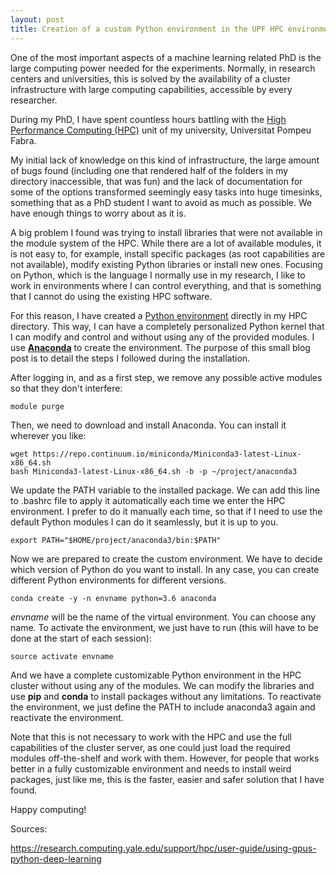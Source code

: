```yaml
---
layout: post
title: Creation of a custom Python environment in the UPF HPC environment
---
```


One of the most important aspects of a machine learning related PhD is the large computing power needed for the experiments. Normally, in research centers and universities, this is solved by the availability of a cluster infrastructure with large computing capabilities, accessible by every researcher.

During my PhD, I have spent countless hours battling with the [High Performance Computing (HPC)](https://guiesbibtic.upf.edu/recerca/hpc/home) unit of my university, Universitat Pompeu Fabra.

My initial lack of knowledge on this kind of infrastructure, the large amount of bugs found (including one that rendered half of the folders in my directory inaccessible, that was fun) and the lack of documentation for some of the options transformed seemingly easy tasks into huge timesinks, something that as a PhD student I want to avoid as much as possible. We have enough things to worry about as it is.

A big problem I found was trying to install libraries that were not available in the module system of the HPC. While there are a lot of available modules, it is not easy to, for example, install specific packages (as root capabilities are not available), modify existing Python libraries or install new ones. Focusing on Python, which is the language I normally use in my research, I like to work in environments where I can control everything, and that is something that I cannot do using the existing HPC software.

For this reason, I have created a [Python environment](https://docs.python.org/3/tutorial/venv.html) directly in my HPC directory. This way, I can have a completely personalized Python kernel that I can modify and control and without using any of the provided modules. I use [**Anaconda**](https://anaconda.org/) to create the environment. The purpose of this small blog post is to detail the steps I followed during the installation.

After logging in, and as a first step, we remove any possible active modules so that they don't interfere:

```
module purge
```

Then, we need to download and install Anaconda. You can install it wherever you like:

```
wget https://repo.continuum.io/miniconda/Miniconda3-latest-Linux-x86_64.sh
bash Miniconda3-latest-Linux-x86_64.sh -b -p ~/project/anaconda3
```

We update the PATH variable to the installed package. We can add this line to .bashrc file to apply it automatically each time we enter the HPC environment. I prefer to do it manually each time, so that if I need to use the default Python modules I can do it seamlessly, but it is up to you.

```
export PATH="$HOME/project/anaconda3/bin:$PATH"
```

Now we are prepared to create the custom environment. We have to decide which version of Python do you want to install. In any case, you can create different Python environments for different versions.

```
conda create -y -n envname python=3.6 anaconda
```

*envname* will be the name of the virtual environment. You can choose any name. To activate the environment, we just have to run (this will have to be done at the start of each session):

```
source activate envname
```

And we have a complete customizable Python environment in the HPC cluster without using any of the modules. We can modify the libraries and use **pip** and **conda** to install packages without any limitations. To reactivate the environment, we just define the PATH to include anaconda3 again and reactivate the environment.

Note that this is not necessary to work with the HPC and use the full capabilities of the cluster server, as one could just load the required modules off-the-shelf and work with them. However, for people that works better in a fully customizable environment and needs to install weird packages, just like me, this is the faster, easier and safer solution that I have found.

Happy computing!

Sources:

https://research.computing.yale.edu/support/hpc/user-guide/using-gpus-python-deep-learning
